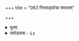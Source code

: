 +++
title = "063 निस्सङ्कोचा समस्तम्"

+++
<details><summary>मूलम्</summary>

निस्संकोचा समस्तं चुलकयति मतिर्नित्यमुक्तेश्वराणां बद्धानां नित्यभूतिर्न विलसति ततः कस्य सा स्वप्रकाशा ।  
मैवं नित्येश्वरादेस्सति मतिविभवे साऽस्तु तेनानपेक्षा वेद्यानुद्भासकाले मतिरिव न तु सा बन्धकाले विभाति ॥ ६३ ॥
</details>

<details><summary>सर्वाङ्कषा - ६३</summary>

208. 

493 

[ नित्यविभूतेः स्वप्राकाशत्वेऽनुपपत्तिपरिहारः ] 

निस्संकोचा समस्तं चुलकयति मतिर्नित्यमुक्तेश्वराणाम्; 

बद्धानां नित्यभूतिर्न विलसति ततः कस्य सा स्वप्रकाशा । मैवं नित्येश्वरादेः सति मतिविभवे साऽस्तु तेनानपेक्षा 

वेद्यानुद्भासकाले मतिरिव न तु सा बन्धकाले विभाति ॥63॥ 





नित्यविभूतेः स्वप्रकाशत्वमाक्षिप्य समाधत्ते – निस्संकोचेत्यादि । नित्यमुक्तेश्वराणां मतिः - नित्यानामनन्तगरुडविष्वक्सेनादीनां नित्यमुक्तानां नित्यसूरीणाम्, सादिमुक्तानाम्, परमेश्वरस्य च धर्मभूतं ज्ञानं समस्तं पदार्थजातम् **चुलकयति** = विषयीकरोति । जगत्सृष्ट्यादिव्यतिरिक्तं सर्वमुपर्युक्तानां त्रयाणामपि समानम् । **बद्धानाम्** = लीलाविभूतिगतानां संसार्यात्मनां तु धर्मभूतज्ञानस्य कर्मणा संकुचितत्वात् नित्यविभूतिः न **विलसति** = न प्रकाशते; अत्र विद्यमाना एव बहवः पदार्था संसारिभिर्न ज्ञायन्ते चेत् किं वक्तव्यं नित्यविभूतिविषये । **ततः** = एवं वस्तुस्थितेस्सत्त्वात् **सा** = नित्यविभूतिः **कस्य** = कस्य वा आत्मनः **स्वप्रकाशा** = स्वयंभासेत? प्रकाशः किल कस्मैचित्स्यात् । अतो नित्यविभूतेः स्वयंप्रकाशत्वानङ्गीकारे का हानिरित्याक्षेपः ॥ 

प्रमाणानुगुणा वस्तूनां स्थितिः, न प्रयोजनानुगुणा । पथि गच्छतां मनुजानां बहवः पदार्थाश्चक्षुषा गृह्यन्ते, बहवः शब्दादयः श्रोत्रादिभिर्गृह्यन्ते । तेन को लाभः ? प्रयोजनाभावेऽपि कुतस्ते चक्षुरादिभिर्गृह्यन्ते? इति प्रश्ने, तत्तदिन्द्रियाणामयं स्वभाव इत्येवोत्तरम् । अतो नित्यविभूतेः स्वप्रकाशत्वाङ्गीकारेण को लाभ : ? अनङ्गीकारे वा का हानिरिति प्रश्न एव निरर्थकः । यथाप्रमाणं वस्तुस्वरूपं निर्णेयमित्यभिप्रायेण समाधत्तेमैवमित्यादि । **नित्येश्वरादेः** = नित्यानाम्, मुक्तानाम्, ईश्वस्य च **मतिविभवे** = बुद्धेः प्रभावे **सति** = तादृशे संति, सर्वविषयीकरणसमर्थे सति, **सा** =तेषां मतिः तेन नित्यविभूतेस्स्वप्रकाशत्वेन **अनपेक्षा** = ग्रहणे स्वप्रकाशत्वापेक्षारहिता स्वयमेव विषयीकरणसमर्था **अस्तु** = भवतु, तावता न स्वप्रकाशत्वहानिरिति भावः ॥ 

[ 

। 

ननु यदि नित्यविभूतिः स्वप्रकाशा, तर्हि कुतोऽस्माकं सा न प्रकाशते ? प्रकाशस्वरूपो दीपादिर्हि सर्वान् प्रति प्रकाशरूप एवेत्यत्राह - वेद्येत्यादि । **वेद्यानुद्भासकाले** = **वेद्यस्य** = विषयस्य **अनुद्भासकाले** = अप्रकाशसमये **मतिरिव** =धर्मभूतज्ञानमिव सा **तु** = नित्यविभूतिस्तु **बन्धकाले** = जीवस्य बद्धावस्थायाम् न **विभाति** = न प्रकाशते । तस्यैव जीवस्य मुक्तौ सति, तदा सा स्वप्रकाशा गृह्येत । धर्मभूतं ज्ञानं हि स्वप्रकाशमित्यत्र न विवादः । परन्तु सुषुप्त्यवस्थायां कस्यापि न प्रकाशते तत् । न हि तत्तदानीं नास्ति, सिद्धान्ते तस्य नित्यत्वात् । 'यत्तु धर्मभूतज्ञानस्य नित्यत्वमुक्तम्, तत् विषयप्रकाशनवेलायां तथा इति श्रीभाष्यम् । अत्र वक्तव्यं बुद्धिसरे वक्ष्यते । परं तु स्वप्रकाशत्वस्वरूपमेव गहनम् । परमात्मा हि सर्वेषामपि मते स्वप्रकाशः । अथापि नेदानीमस्माकं प्रकाशते । जीवात्मानोऽपि स्वप्रकाशा एव । अथापि अन्य आत्मा अन्यस्य कस्यापि जीवस्य न गोचरः । ' न तावदयमेकान्तेनाविषयः, अस्मत्प्रतीतिविषयत्वात् ' ( ब्र.सू. 1- 1- 1. शं) इत्यादिकं तु - 

फक

494 

[नित्यविभूतेर्नित्यत्वेऽनुपपत्तिपरिहारः ] 

209. 

तत्त्वान्यप्राकृतानि त्रिगुण इव परीणामतश्चेत् भवेयुः 

स्थानादि स्यादनित्यम् न यदि न घटते भूततादीति चेन्न । अत्रत्यक्ष्मादितत्त्वक्रमनियतगुणप्रक्रियाद्यैकरूप्यम् 

नित्येऽपि स्यात् निमित्तानुगतिनियमितस्तत्तदाख्याविशेषः ॥64॥ 

न तावत्सुलभं वक्तुं यथा जानन्ति पण्डिताः । अनुक्त्वाहंपदं कस्मादस्मत्पदमुदीरितम् ॥ अजानद्भिस्तयोर्भेदं विचारश्च कथं भवेत् । सर्वं विचारितं पूर्वं न युक्तं पिष्टपेषणम् ॥ परन्त्वखिलहेयादिशून्यस्य परमात्मनः । दिव्यमङ्गलदेहादिः कथं स्यादस्मदादिवत् ? ॥ जडत्वोक्तिस्तत्र च स्यादनात्मत्वपरा ध्रुवम् । अजडत्वविशेषः स्यात्पराक्त्वमिति साधितम् ॥ अतोऽजडत्वं भगवद्विग्रहस्य समीरितम् । न तावतैव षाड्गुण्यप्रसक्तिस्तत्पराक्त्वतः ॥ एतादृशविचारेषु वर्ज्यं शब्दविवर्धनम् । अन्यथा तु भवेन्नूनमपचारो यथास्थितेः ॥ आचार्यैस्तु दयाशीलैस्सर्वज्ञैरपि वस्तुतः । तत्कालानुगुणं किञ्चिदुक्तमित्यवधार्यताम् ॥ ६३ ॥
</details>

